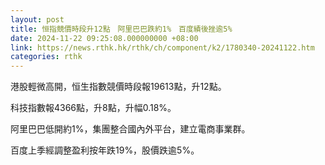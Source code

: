 ```yaml
---
layout: post
title: 恒指競價時段升12點　阿里巴巴跌約1%　百度績後挫逾5%
date: 2024-11-22 09:25:08.000000000 +08:00
link: https://news.rthk.hk/rthk/ch/component/k2/1780340-20241122.htm
categories: rthk
---
```


港股輕微高開，恒生指數競價時段報19613點，升12點。

科技指數報4366點，升8點，升幅0.18%。

阿里巴巴低開約1%，集團整合國內外平台，建立電商事業群。

百度上季經調整盈利按年跌19%，股價跌逾5%。
